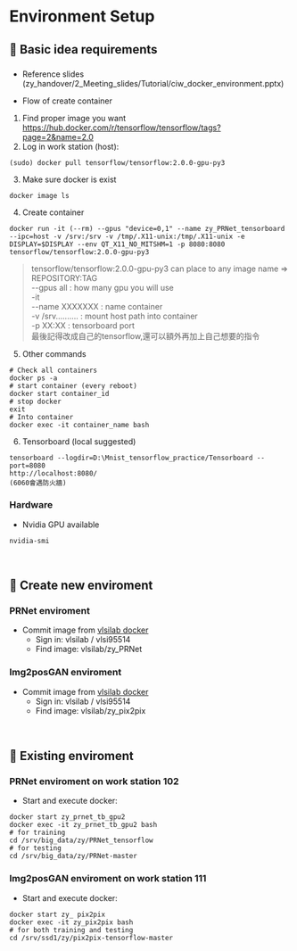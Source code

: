 Environment Setup
===

## :large_orange_diamond: Basic idea requirements
### 
- Reference slides (zy_handover/2_Meeting_slides/Tutorial/ciw_docker_environment.pptx)

- Flow of create container
1. Find proper image you want https://hub.docker.com/r/tensorflow/tensorflow/tags?page=2&name=2.0
2. Log in work station (host): 
```
(sudo) docker pull tensorflow/tensorflow:2.0.0-gpu-py3
```
3. Make sure docker is exist
```
docker image ls
```
4. Create container
```
docker run -it (--rm) --gpus "device=0,1" --name zy_PRNet_tensorboard --ipc=host -v /srv:/srv -v /tmp/.X11-unix:/tmp/.X11-unix -e DISPLAY=$DISPLAY --env QT_X11_NO_MITSHM=1 -p 8080:8080 tensorflow/tensorflow:2.0.0-gpu-py3
```
> tensorflow/tensorflow:2.0.0-gpu-py3 can place to any image name => REPOSITORY:TAG<br>
> --gpus all          : how many gpu you will use<br>
> -it               <br>
> --name XXXXXXX      : name container<br>
> -v /srv..........   : mount host path into container<br>
> -p XX:XX            : tensorboard port<br>
> 最後記得改成自己的tensorflow,還可以額外再加上自己想要的指令<br>

5. Other commands
```
# Check all containers
docker ps -a
# start container (every reboot)
docker start container_id
# stop docker
exit
# Into container
docker exec -it container_name bash
```
6. Tensorboard (local suggested)
```
tensorboard --logdir=D:\Mnist_tensorflow_practice/Tensorboard --port=8080
http://localhost:8080/
(6060會遇防火牆)
```

### Hardware

- Nvidia GPU available

```
nvidia-smi
```
<br>

## :large_orange_diamond: Create new enviroment

### PRNet enviroment
- Commit image from [vlsilab docker](https://www.docker.com/get-started)
	- Sign in: vlsilab / vlsi95514
	- Find image: vlsilab/zy_PRNet

### Img2posGAN enviroment
- Commit image from [vlsilab docker](https://www.docker.com/get-started)
	- Sign in: vlsilab / vlsi95514
	- Find image: vlsilab/zy_pix2pix

<br>

## :large_orange_diamond: Existing enviroment

### PRNet enviroment on work station 102 
- Start and execute docker:
```
docker start zy_prnet_tb_gpu2
docker exec -it zy_prnet_tb_gpu2 bash
# for training
cd /srv/big_data/zy/PRNet_tensorflow
# for testing
cd /srv/big_data/zy/PRNet-master
```

### Img2posGAN enviroment on work station 111
- Start and execute docker:
```
docker start zy_ pix2pix 
docker exec -it zy_pix2pix bash
# for both training and testing
cd /srv/ssd1/zy/pix2pix-tensorflow-master
```


